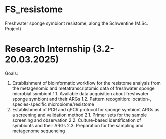 # FS_resistome
Freshwater sponge symbiont resistome, along the Schwentine (M.Sc. Project)

# Research Internship (3.2-20.03.2025)
Goals:
1. Establishment of bioinformatic workflow for the resistome analysis from the metagenomic and metatranscriptomic data of freshwater sponge microbial symbiont
    1.1. Available data acquisition about freshwater sponge symbiont and their ARGs
    1.2. Pattern recognition: location-, species-specific microbiome/resistome
2. Establishment of PCR and qPCR protocol for sponge symbiont ARGs as a screening and validation method
    2.1. Primer sets for the sample screening and observation 
    2.2. Culture-based identification of symbionts and their ARGs
    2.3. Preparation for the sampling and metagenome sequencing


